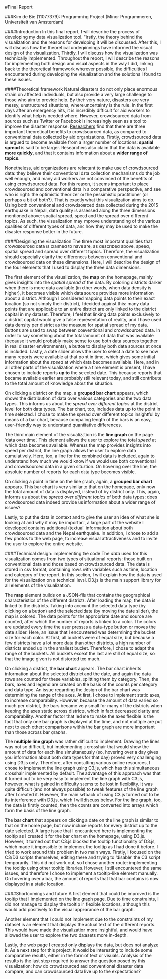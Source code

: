 #Final Report

###Kim de Bie (11077379): Programming Project (Minor Programmeren, Universiteit van Amsterdam)

####Introduction
In this final report, I will describe the process of developing my data visualization tool. Firstly, the theory behind the visualization and the reasons for developing it will be discussed. After this, I will discuss how the theoretical underpinnings have informed the visual design of the visualization. Thirdly, I will discuss how the visualization was technically implemented. Throughout the report, I will describe the reasons for implementing both design and visual aspects in the way I did, linking back to the theoretical framework wherever possible, the difficulties I encountered during developing the visualization and the solutions I found to these issues. 

####Theoretical framework
Natural disasters do not only place enormous strain on affected individuals, but also provide a very large challenge to those who aim to provide help. By their very nature, disasters are very messy, unstructured situations, where uncertainty is the rule. In the first days after an emergency hits, it is incredibly difficult for aid workers to identify what help is needed where. However, crowdsourced data from sources such as Twitter or Facebook is increasingly seen as a tool to improve the disaster response. [Researchers]( https://dl.acm.org/citation.cfm?id=2669443) find that there are three important theoretical benefits to crowdsourced data, as compared to conventional data collected by aid organizations. Firstly, crowdsourced data is argued to become available from a larger number of locations: __spatial spread__ is said to be larger. Researchers also claim that the data is available __more quickly__, and that it contains information about a __wider range of topics__. 

Nonetheless, aid organizations are reluctant to make use of crowdsourced data: they believe their conventional data collection mechanisms do the job well enough, and many aid workers are not convinced of the benefits of using crowdsourced data. For this reason, it seems important to place crowdsourced and conventional data in a comparative perspective, and see who is right: the optimistic theorizer or the pessimistic practitioner (or perhaps a bit of both?).  That is exactly what this visualization aims to do. Using both conventional and crowdsourced data collected during the 2015 earthquake in Nepal, data quality is assessed along the three dimensions mentioned above: spatial spread, speed and the spread over different topics. As such, the visualization may improve understanding of the various qualities of different types of data, and how they may be used to make the disaster response better in the future. 


####Designing the visualization
The three most important qualities that crowdsourced data is claimed to have are, as described above, speed, spatial spread and spread over different topics. Therefore, the visualization should especially clarify the differences between conventional and crowdsourced data on these dimensions. Here, I will describe the design of the four elements that I used to display the three data dimensions. 

The first element of the visualization, the __map__ on the homepage, mainly gives insights into the _spatial spread_ of the data. By coloring districts darker when there is more data available (in other words, when data density is higher), it becomes visible which data source provides more information about a district. Although I considered mapping data points to their exact location (so not simply their district), I decided against this: many data points that are applicable to an entire district are only linked to the district capital in my dataset. Therefore, I feel that linking data points exclusively to a district capital would give a false representation of reality, and I have used data density per district as the measure for spatial spread of my data. Buttons are used to swap between conventional and crowdsourced data. In order to say something about the total amount of data that was available (because it would probably make sense to use both data sources together in real disaster environments), a button to display both data sources at once is included. Lastly, a date slider allows the user to select a date to see how many reports were available at that point in time, which gives some initial information about the _speed_ at which data becomes available.  Here, and in all other parts of the visualization where a time element is present, I have chosen to include reports __up to__ the selected date. This because reports that became available earlier are probably still relevant today, and still contribute to the total amount of knowledge about the situation.

On clicking a district on the map, a __grouped bar chart__ appears, which shows the distribution of data over various categories and the two data types. This informs us about the _spread over different topics_ at the district level for both data types. The bar chart, too, includes data up to the point in time selected. I chose to make the spread over different topics insightful by means of a bar chart, because comparing length of the bars is an easy, user-friendly way to understand quantitative differences.

The third main element of the visualization is the __line graph__ on the page ‘data over time’. This element allows the user to explore the total _speed_ at which data becomes available. Whereas the map provides insights into speed per district, the line graph allows the user to explore data cumulatively. Here, too, a line for the combined data is included, again to understand how much we would know if we would use both conventional and crowdsourced data in a given situation. On hovering over the line, the absolute number of reports for each data type becomes visible.

On clicking a point in time on the line graph, again, a __grouped bar chart__ appears. This bar chart is very similar to that on the homepage, only now the total amount of data is displayed, instead of by district only. This, again, informs us about the _spread over different topics_ of both data types: does crowdsourced data indeed provide us information about a wider range of issues? 

Lastly, to put the data in context and to give the user an idea of what she is looking at and why it may be important, a large part of the website I developed contains additional (textual) information about both crowdsourced data and the Nepal earthquake. In addition, I chose to add a few photos to the web page, to increase visual attractiveness and to invite the user to explore the entire website. 


####Technical design: implementing the code
The _data_ used for this visualization comes from two types of situational reports: those built on conventional data and those based on crowdsourced data. The data is stored in csv format, containing rows with variables such as time, location and category of the report. In this section, I will explain how the data is used for the visualization on a technical level. D3.js is the main support library for all elements of the visualization.

The __map__ element builds on a JSON-file that contains the geographical characteristics of the different districts. After loading the map, the data is linked to the districts. Taking into account the selected data type (by clicking on a button) and the selected date (by moving the date slider), the map is colored. The data points for the appropriate date and source are counted, after which the number of reports is linked to a color. The colors are updated every time the user presses a data-type button or moves the date slider. Here, an issue that I encountered was determining the bucket size for each color. At first, all buckets were of equal size, but because a few districts have a lot more data than other districts, a high number of districts ended up in the smallest bucket. Therefore, I chose to adapt the range of the buckets. All buckets except the last are still of equal size, so that the image given is not distorted too much. 

On clicking a district, the __bar chart__ appears. The bar chart inherits information about the selected district and the date, and again the data rows are counted for these variables, splitting them by category. Then, the bars, axes and legend are created on the basis of the counts per category and data type. An issue regarding the design of the bar chart was determining the range of the axes. At first, I chose to implement static axes, to increase comparability. However, because the amount of data varied so much per district, the bars became very small for many of the districts when keeping the axes static across districts, which in fact decreased clarity and comparability. Another factor that led me to make the axes flexible is the fact that only one bar graph is displayed at the time, and not multiple are put next to each other: comparisons within the bar graph are more important than those across bar graphs.

The __multiple line graph__ was rather difficult to implement. Drawing the lines was not so difficult, but implementing a crosshair that would show the amount of data for each line simultaneously (so, hovering over a day gives you information about both data types for that day) proved very challenging using D3.js only. Therefore, after consulting various online resources, I chose to implement the line graph using C3.js, which has this simultaneous crosshair implemented by default. The advantage of this approach was that it turned out to be very easy to implement the line graph with C3.js, however, what is gained in difficulty seems to be lost in flexibility. It was quite difficult (and not always possible) to tweak features of the line graph after I created it. However, the main setback of using C3.js turned out to be its interference with D3.js, which I will discuss below. For the line graph, too, the data is firstly counted, then the counts are converted into arrays which form the basis of the line graph.

The __bar chart__ that appears on clicking a date on the line graph is similar to that on the home page, but now include reports for every district up to the date selected. A large issue that I encountered here is implementing the tooltip as I created it for the bar chart on the homepage, using D3.js. However, it turned out that C3.js blocked the tooltip functionality of D3.js, which made it impossible to implement the tooltip as I had done it before. I tried to work around this problem in two main ways. Firstly, I focused on the C3/D3 scripts themselves, editing these and trying to ‘disable’ the C3 script temporarily. This did not work out, so I chose another route: implementing the tooltip using other tooltip libraries. However, I still encountered the same issues, and therefore I chose to implement a tooltip-like element manually. On hovering over a bar, the amount of reports that that bar contains is now displayed in a static location.

####Shortcomings and future
A first element that could be improved is the tooltip that I implemented on the line graph page. Due to time constraints, I did not manage to display the tooltip in flexible locations, although this would add positively to the visual appearance of the bar graph.

Another element that I could not implement due to the constraints of my dataset is an element that displays the actual text of the different reports. This would have made the visualization more insightful, and would have allowed the user to explore the two datasets more in-depth. 

Lastly, the web page I created only displays the data, but does not analyze it. As a next step for this project, it would be interesting to include some comparative results, either in the form of text or visuals. Analysis of the results is the last step required to answer the question posed by this visualization: how do crowdsourced and conventional disaster data compare, and can crowdsourced data live up to the expectations? 


